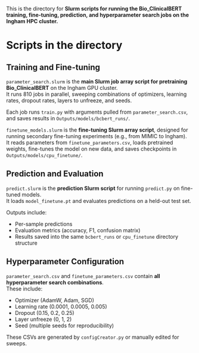 This is the directory for **Slurm scripts for running the Bio_ClinicalBERT training, fine-tuning, prediction, and hyperparameter search jobs on the Ingham HPC cluster.**

# Scripts in the directory

## Training and Fine-tuning

`parameter_search.slurm` is the **main Slurm job array script for pretraining Bio_ClinicalBERT** on the Ingham GPU cluster.  
It runs 810 jobs in parallel, sweeping combinations of optimizers, learning rates, dropout rates, layers to unfreeze, and seeds.

Each job runs `train.py` with arguments pulled from `parameter_search.csv`, and saves results in `Outputs/models/bcbert_runs/`.  


`finetune_models.slurm` is the **fine-tuning Slurm array script**, designed for running secondary fine-tuning experiments (e.g., from MIMIC to Ingham).  
It reads parameters from `finetune_parameters.csv`, loads pretrained weights, fine-tunes the model on new data, and saves checkpoints in `Outputs/models/cpu_finetune/`.



## Prediction and Evaluation

`predict.slurm` is the **prediction Slurm script** for running `predict.py` on fine-tuned models.  
It loads `model_finetune.pt` and evaluates predictions on a held-out test set.

Outputs include:

- Per-sample predictions
- Evaluation metrics (accuracy, F1, confusion matrix)
- Results saved into the same `bcbert_runs` or `cpu_finetune` directory structure



## Hyperparameter Configuration

`parameter_search.csv` and `finetune_parameters.csv` contain **all hyperparameter search combinations**.  
These include:

- Optimizer (AdamW, Adam, SGD)  
- Learning rate (0.0001, 0.0005, 0.005)  
- Dropout (0.15, 0.2, 0.25)  
- Layer unfreeze (0, 1, 2)  
- Seed (multiple seeds for reproducibility)

These CSVs are generated by `configCreator.py` or manually edited for sweeps.







